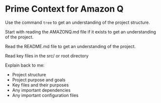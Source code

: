 # Prime Context for Amazon Q

Use the command `tree` to get an understanding of the project structure.

Start with reading the AMAZONQ.md file if it exists to get an understanding of the project.

Read the README.md file to get an understanding of the project.

Read key files in the src/ or root directory

Explain back to me:
- Project structure
- Project purpose and goals
- Key files and their purposes
- Any important dependencies
- Any important configuration files